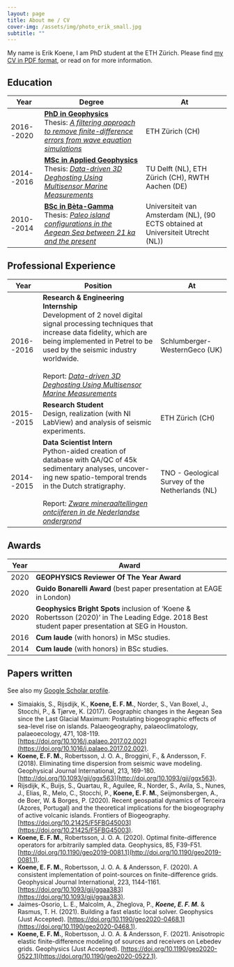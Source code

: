 ```yaml
---
layout: page
title: About me / CV
cover-img: /assets/img/photo_erik_small.jpg
subtitle: ""
---
```


My name is Erik Koene, I am  PhD student at the ETH Zürich. Please find [my CV in PDF format](/assets/docs/CV_English-2.pdf), or read on for more information.

## Education


| Year | Degree | At |
|-------|--------|---------|
| 2016--2020 | [**PhD in Geophysics**](https://eeg.ethz.ch) <br> Thesis: [*A filtering approach to remove finite-difference errors from wave equation simulations*](http://n.ethz.ch/~koenee/PhD_thesis_Koene_December_3.pdf) | ETH Zürich (CH) |
| 2014--2016 | [**MSc in Applied Geophysics**](https://idealeague.org/geophysics/) <br> Thesis: [*Data-driven 3D Deghosting Using Multisensor Marine Measurements*](/assets/docs/MSc_thesis_Koene.pdf) | TU Delft (NL), ETH Zürich (CH), RWTH Aachen (DE) |
| 2010--2014 | [**BSc in Bèta-Gamma**](https://www.uva.nl/programmas/bachelors/beta-gamma/beta-gamma.html) <br> Thesis: [*Paleo island configurations in the Aegean Sea between 21 ka and the present*](/assets/docs/BSc_thesis_Koene.pdf) | Universiteit van Amsterdam (NL), (90 ECTS obtained at Universiteit Utrecht (NL)) |

## Professional Experience

| Year | Position | At |
|-------|--------|---------|
| 2016--2016 | **Research & Engineering Internship** <br> Development of 2 novel digital signal processing techniques that increase data fidelity, which are being implemented in Petrel to be used by the seismic industry worldwide. <br><br> Report: [*Data-driven 3D Deghosting Using Multisensor Marine Measurements*](/assets/docs/MSc_thesis_Koene.pdf) | Schlumberger-WesternGeco (UK) |
| 2015--2015 | **Research Student** <br> Design, realization (with NI LabView) and analysis of seismic experiments.| ETH Zürich (CH) |
| 2014--2015 | **Data Scientist Intern** <br> Python-aided creation of database with QA/QC of 45k sedimentary analyses, uncover- ing new spatio-temporal trends in the Dutch stratigraphy. <br><br> Report: [*Zware mineraaltellingen ontcijferen in de Nederlandse ondergrond*](/assets/docs/GDN_report_Koene.pdf) | TNO - Geological Survey of the Netherlands (NL) |

## Awards

| Year | Award |
|------|-------|
| 2020 | **GEOPHYSICS Reviewer Of The Year Award** |
| 2020 | **Guido Bonarelli Award** (best paper presentation at EAGE in London) |
| 2020 | **Geophysics Bright Spots** inclusion of ‘Koene & Robertsson (2020)’ in The Leading Edge. 2018 Best student paper presentation at SEG in Houston. |
| 2016 | **Cum laude** (with honors) in MSc studies. |
| 2014 | **Cum laude** (with honors) in BSc studies. |

## Papers written
See also my [Google Scholar profile](https://scholar.google.ch/citations?user=kO2lLJIAAAAJ&hl=en).

* Simaiakis, S., Rijsdijk, K., **Koene, E. F. M.**, Norder, S., Van Boxel, J., Stocchi, P., & Tjørve, K. (2017). Geographic changes in the Aegean Sea since the Last Glacial Maximum: Postulating biogeographic effects of sea-level rise on islands. Palaeogeography, palaeoclimatology, palaeoecology, 471, 108-119. [https://doi.org/10.1016/j.palaeo.2017.02.002](https://doi.org/10.1016/j.palaeo.2017.02.002).
* **Koene, E. F. M.**, Robertsson, J. O. A., Broggini, F., & Andersson, F. (2018). Eliminating time dispersion from seismic wave modeling. Geophysical Journal International, 213, 169-180. [http://doi.org/10.1093/gji/ggx563](http://doi.org/10.1093/gji/ggx563).
* Rijsdijk, K., Buijs, S., Quartau, R., Aguilee, R., Norder, S., Avila, S., Nunes, J., Elias, R., Melo, C., Stocchi, P., **Koene, E. F. M.**, Seijmonsbergen, A., de Boer, W. & Borges, P. (2020). Recent geospatial dynamics of Terceira (Azores, Portugal) and the theoretical implications for the biogeography of active volcanic islands. Frontiers of Biogeography. [https://doi.org/10.21425/F5FBG45003](https://doi.org/10.21425/F5FBG45003).
* **Koene, E. F. M.**, Robertsson, J. O. A. (2020). Optimal finite-difference operators for arbitrarily sampled data. Geophysics, 85, F39-F51. [http://doi.org/10.1190/geo2019-0081.1](http://doi.org/10.1190/geo2019-0081.1).
* **Koene, E. F. M.**, Robertsson, J. O. A. & Andersson, F. (2020). A consistent implementation of point-sources on finite-difference grids. Geophysical Journal International, 223, 1144-1161. [https://doi.org/10.1093/gji/ggaa383](https://doi.org/10.1093/gji/ggaa383).
* Jaimes-Osorio, L. E., Malcolm, A., Zheglova, P., ***Koene, E. F. M.*** & Rasmus, T. H. (2021). Building a fast elastic local solver. Geophysics (Just Accepted). [https://doi.org/10.1190/geo2020-0468.1](https://doi.org/10.1190/geo2020-0468.1).
* **Koene, E. F. M.**, Robertsson, J. O. A. & Andersson, F. (2021). Anisotropic elastic finite-difference modeling of sources and receivers on Lebedev grids. Geophysics (Just Accepted). [https://doi.org/10.1190/geo2020-0522.1](https://doi.org/10.1190/geo2020-0522.1).
